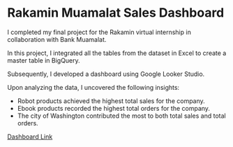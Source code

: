 # Rakamin Muamalat Sales Dashboard

I completed my final project for the Rakamin virtual internship in collaboration with Bank Muamalat. 

In this project, I integrated all the tables from the dataset in Excel to create a master table in BigQuery. 

Subsequently, I developed a dashboard using Google Looker Studio.

Upon analyzing the data, I uncovered the following insights:

* Robot products achieved the highest total sales for the company.
* Ebook products recorded the highest total orders for the company.
* The city of Washington contributed the most to both total sales and total orders.

[Dashboard Link](https://lookerstudio.google.com/s/m9ddLEmrDTE)

